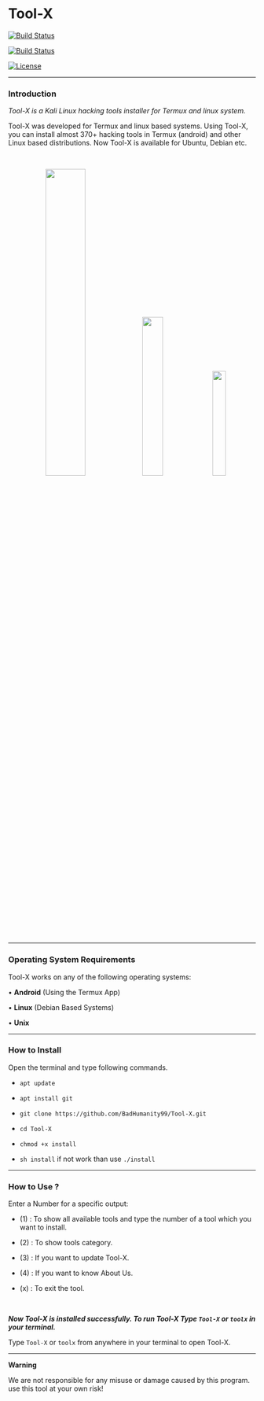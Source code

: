 # Tool-X

[![Build Status](https://img.shields.io/github/forks/rajkumardusad/Tool-X.svg)](https://github.com/BadHumanity99/Tool-X)

[![Build Status](https://img.shields.io/github/stars/BadHumanity99/Tool-X.svg)](https://github.com/BadHumanity99/Tool-X)

[![License](https://img.shields.io/github/license/BadHumanity99/Tool-X.svg)](https://github.com/BadHumanity99/Tool-X)

------------------------------------------------------------------------

### Introduction

*Tool-X is a Kali Linux hacking tools installer for Termux and linux system.*

Tool-X was developed for Termux and linux based systems. Using Tool-X, you can install almost 370+ hacking tools in Termux (android) and other Linux based distributions. Now Tool-X is available for Ubuntu, Debian etc.

<br>

<p align="center">

<img width="40%" src="core/toolx.png"/>

<img width="28.8%" src="core/toolx_cat.png"/>

<img width="23.4%" src="core/Screenshot_2020-05-17-20-17-56.png"/>

</p>

------------------------------------------------------------------------

### Operating System Requirements

Tool-X works on any of the following operating systems:<br>

• **Android** (Using the Termux App) <br>

• **Linux** (Debian Based Systems) <br>

• **Unix**

------------------------------------------------------------------------

### How to Install

Open the terminal and type following commands.

* `apt update`

* `apt install git`

* `git clone https://github.com/BadHumanity99/Tool-X.git`

* `cd Tool-X`

* `chmod +x install`

* `sh install` if not work than use `./install`

------------------------------------------------------------------------

### How to Use ?

Enter a Number for a specific output:

- (1) : To show all available tools and type the number of a tool which you want to install.

- (2) : To show tools category.

- (3) : If you want to update Tool-X.

- (4) : If you want to know About Us.

- (x) : To exit the tool.

<br/>

***Now Tool-X is installed successfully. To run Tool-X Type `Tool-X` or `toolx` in your terminal.***

Type `Tool-X` or `toolx` from anywhere in your terminal to open Tool-X.

------------------------------------------------------------------------

**Warning**

We are not responsible for any misuse or damage caused by this program. use this tool at your own risk!

